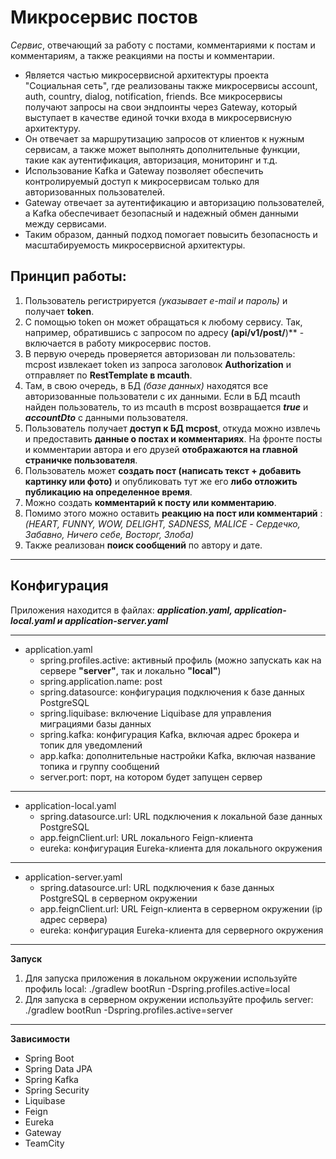 # Микросервис постов
*Сервис*, отвечающий за работу с постами, комментариями к постам и комментариям, а также реакциями на посты и комментарии. 
- Является частью микросервисной архитектуры проекта "Социальная сеть", где реализованы также микросервисы account, auth, country, dialog, notification, friends. Все микросервисы получают запросы на свои эндпоинты через Gateway, который выступает в качестве единой точки входа в микросервисную архитектуру.
- Он отвечает за маршрутизацию запросов от клиентов к нужным сервисам, а также может выполнять дополнительные функции, такие как аутентификация, авторизация, мониторинг и т.д.
- Использование Kafka и Gateway позволяет обеспечить контролируемый доступ к микросервисам только для авторизованных пользователей.
- Gateway отвечает за аутентификацию и авторизацию пользователей, а Kafka обеспечивает безопасный и надежный обмен данными между сервисами.
- Таким образом, данный подход помогает повысить безопасность и масштабируемость микросервисной архитектуры.
## Принцип работы:
1. Пользователь регистрируется *(указывает e-mail и пароль)* и получает **token**.
2. С помощью token он может обращаться к любому сервису. Так, например, обратившись с запросом по адресу **(api/v1/post/**)** - включается в работу микросервис постов.
3. В первую очередь проверяется авторизован ли пользователь: mcpost извлекает token из запроса заголовок **Authorization** и отправляет по **RestTemplate в mcauth**.
4. Там, в свою очередь, в БД *(базе данных)* находятся все авторизованные пользователи с их данными. Если в БД mcauth найден пользователь, то из mcauth в mcpost возвращается ***true*** и ***accountDto*** с данными пользователя.
5. Пользователь получает **доступ к БД mcpost**, откуда можно извлечь и предоставить **данные о постах и комментариях**. На фронте посты и комментарии автора и его друзей **отображаются на главной страничке пользователя**.
6. Пользователь может **создать пост (написать текст + добавить картинку или фото)** и опубликовать тут же его **либо отложить публикацию на определенное время**.
7. Можно создать **комментарий к посту или комментарию**.
8. Помимо этого можно оставить **реакцию на пост или комментарий** : *(HEART, FUNNY, WOW, DELIGHT, SADNESS, MALICE - Сердечко, Забавно, Ничего себе, Восторг, Злоба)*
9. Также реализован **поиск сообщений** по автору и дате.
________________________
## Конфигурация 
Приложения находится в файлах: ***application.yaml, application-local.yaml и application-server.yaml***
________________________
* application.yaml
  + spring.profiles.active: активный профиль (можно запускать как на сервере **"server"**, так и локально **"local"**)
  + spring.application.name: post
  + spring.datasource: конфигурация подключения к базе данных PostgreSQL
  + spring.liquibase: включение Liquibase для управления миграциями базы данных
  + spring.kafka: конфигурация Kafka, включая адрес брокера и топик для уведомлений
  + app.kafka: дополнительные настройки Kafka, включая название топика и группу сообщений
  + server.port: порт, на котором будет запущен сервер
_________________________
* application-local.yaml
  + spring.datasource.url: URL подключения к локальной базе данных PostgreSQL
  + app.feignClient.url: URL локального Feign-клиента
  + eureka: конфигурация Eureka-клиента для локального окружения
_________________________
* application-server.yaml
  + spring.datasource.url: URL подключения к базе данных PostgreSQL в серверном окружении
  + app.feignClient.url: URL Feign-клиента в серверном окружении (ip адрес сервера)
  + eureka: конфигурация Eureka-клиента для серверного окружения
______________________
**Запуск**
1. Для запуска приложения в локальном окружении используйте профиль local:
./gradlew bootRun -Dspring.profiles.active=local
2. Для запуска в серверном окружении используйте профиль server:
./gradlew bootRun -Dspring.profiles.active=server
_______________________
**Зависимости**
+ Spring Boot
+ Spring Data JPA
+ Spring Kafka
+ Spring Security
+ Liquibase
+ Feign
+ Eureka
+ Gateway
+ TeamCity

